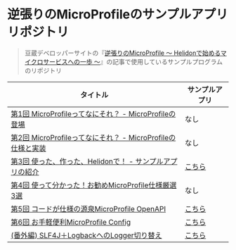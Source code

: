 # 逆張りのMicroProfileのサンプルアプリリポジトリ
> 豆蔵デベロッパーサイトの『[逆張りのMicroProfile ～ Helidonで始めるマイクロサービスへの一歩 ～](https://developer.mamezou-tech.com/msa/#%E9%80%86%E5%BC%B5%E3%82%8A%E3%81%AEmicroprofile-%EF%BD%9E-helidon%E3%81%A7%E5%A7%8B%E3%82%81%E3%82%8B%E3%83%9E%E3%82%A4%E3%82%AF%E3%83%AD%E3%82%B5%E3%83%BC%E3%83%93%E3%82%B9%E3%81%B8%E3%81%AE%E4%B8%80%E6%AD%A9-%EF%BD%9E)』の記事で使用しているサンプルプログラムのリポジトリ

| タイトル | サンプルアプリ |
| -------- | -------- |
|[第1回 MicroProfileってなにそれ？ - MicroProfileの登場](https://developer.mamezou-tech.com/msa/mp/cntrn01-what-mp/)| なし |
| [第2回 MicroProfileってなにそれ？ - MicroProfileの仕様と実装](https://developer.mamezou-tech.com/msa/mp/cntrn02-what-mp/) | なし |
|[第3回 使った、作った、Helidonで！ - サンプルアプリの紹介](https://developer.mamezou-tech.com/msa/mp/cntrn03-sampleapp-helidon/)|[こちら](https://github.com/extact-io/rms)|
|[第4回 使って分かった！お勧めMicroProfile仕様厳選3選](https://developer.mamezou-tech.com/msa/mp/cntrn04-spec-ranking/)|なし|
|[第5回 コードが仕様の源泉MicroProfile OpenAPI](https://developer.mamezou-tech.com/msa/mp/cntrn05-mp-openapi/)|[こちら](03-openapi/)|
|[第6回 お手軽便利MicroProfile Config](https://developer.mamezou-tech.com/msa/mp/cntrn06-mp-config/)|[こちら](02-config/)|
|[(番外編) SLF4J＋LogbackへのLogger切り替え](https://developer.mamezou-tech.com/msa/mp/ext01-helidon-logback/)|[こちら](ex-helidon-logback/)|
